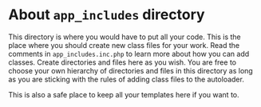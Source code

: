 # About `app_includes` directory

This directory is where you would have to put all your code. This is the place where you should create new class files for your work. Read the comments in `app_includes.inc.php` to learn more about how you can add classes. Create directories and files here as you wish. You are free to choose your own hierarchy of directories and files in this directory as long as you are sticking with the rules of adding class files to the autoloader.

This is also a safe place to keep all your templates here if you want to.